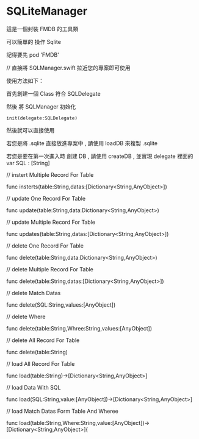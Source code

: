 # SQLiteManager


這是一個封裝 FMDB 的工具類

可以簡單的 操作 Sqlite

記得要先 pod 'FMDB'

// 直接將 SQLManager.swift 拉近您的專案即可使用

使用方法如下：

首先創建一個 Class 符合 SQLDelegate

然後 將 SQLManager 初始化

    init(delegate:SQLDelegate)

然後就可以直接使用

若您是將 .sqlite 直接放進專案中 , 請使用 loadDB 來複製 .sqlite

若您是要在第一次進入時 創建 DB , 請使用 createDB , 並實現 delegate 裡面的 var SQL : [String]



// instert Multiple Record For Table

func insterts(table:String,datas:[Dictionary<String,AnyObject>])


// update One Record For Table

func update(table:String,data:Dictionary<String,AnyObject>)

// update Multiple Record For Table

func updates(table:String,datas:[Dictionary<String,AnyObject>])

// delete One Record For Table

func delete(table:String,data:Dictionary<String,AnyObject>)

// delete Multiple Record For Table

func delete(table:String,datas:[Dictionary<String,AnyObject>])

// delete Match Datas

func delete(SQL:String,values:[AnyObject])

// delete Where

func delete(table:String,Whree:String,values:[AnyObject])


// delete All Record For Table

func delete(table:String)

// load All Record For Table

func load(table:String)->[Dictionary<String,AnyObject>]

// load Data With SQL

func load(SQL:String,value:[AnyObject])->[Dictionary<String,AnyObject>]

// load Match Datas Form Table And Wheree 

func load(table:String,Where:String,value:[AnyObject])->[Dictionary<String,AnyObject>]{


